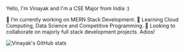 Yello, I'm Vinayak and I'm a CSE Major from India :)

 🔭 I’m currently working on MERN Stack Development.
 🌱 Learning Cloud Computing, Data Science and Competitive Programming.
 👯 Looking to collaborate on majorly full stack development projects. Adios!

![Vinayak's GitHub stats](https://github-readme-stats.vercel.app/api?username=RAINAVINAYAK16&show_icons=true&theme=radical)
